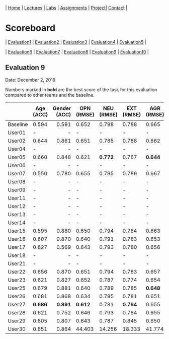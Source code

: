 | [Home](index.md) | [Lectures](lectures.md) | [Labs](labs.md) | [Assignments](assignments.md) | [Project](project.md)| [Contact](contact.md) |


# Scoreboard

| [Evaluation1](scores/evaluation1.md) | [Evaluation2](scores/evaluation2.md) | [Evaluation3](scores/evaluation3.md) | [Evaluation4](scores/evaluation4.md) | [Evaluation5](scores/evaluation5.md) | 

| [Evaluation6](scores/evaluation6.md) | [Evaluation7](scores/evaluation7.md) | [Evaluation8](scores/evaluation8.md) | [Evaluation9](scores/evaluation9.md) | [Evaluation10](scores/evaluation10.md) | 

## Evaluation 9

Date: December 2, 2019

Numbers marked in **bold** are the best score of the task for this evaluation compared to other teams and the baseline.

|       | Age (ACC) | Gender (ACC) | OPN (RMSE) | NEU (RMSE) | EXT (RMSE) | AGR (RMSE) | CON (RMSE) | Full Grade |  Rank 🏆|
|-------|--------------|----------:|------------|------------|------------|------------|------------|------------|-------|
| Baseline|0.594|0.591|0.652|0.798|0.788|0.665|0.734|-||
| User01 |-|-|-|-|-|-|-|-|-|
| User02 |0.644|0.861|0.651|0.785|0.788|0.662|0.730|||
| User04 |-|-|-|-|-|-|-|-|-|
| User05 |0.660|0.848|0.621|**0.772**|0.767|**0.644**|**0.700**|✅||
| User06 |-|-|-|-|-|-|-|-|-|
| User07 |0.550|0.780|0.655|0.795|0.789|0.667|0.735|||
| User08 |-|-|-|-|-|-|-|-|-|
| User09 |-|-|-|-|-|-|-|-|-|
| User11 |-|-|-|-|-|-|-|-|-|
| User12 |-|-|-|-|-|-|-|-|-|
| User13 |-|-|-|-|-|-|-|-|-|
| User14 |-|-|-|-|-|-|-|-|-|
| User15 |0.595|0.880|0.650|0.794|0.784|0.663|0.727|||
| User16 |0.607|0.870|0.640|0.791|0.783|0.653|0.714|✅||
| User17 |0.627|0.569|0.643|0.793|0.780|0.656|0.717|||
| User18 |-|-|-|-|-|-|-|-|-|
| User21 |-|-|-|-|-|-|-|-|-|
| User22 |0.656|0.870|0.651|0.794|0.783|0.657|0.722|✅||
| User23 |0.621|0.827|0.652|0.787|0.774|0.654|0.708|||
| User25 |0.679|0.881|0.640|0.789|0.785|**0.648**|0.721|✅||
| User26 |0.681|0.868|0.634|0.785|0.781|0.651|0.710|✅||
| User27 |**0.686**|**0.891**|**0.612**|0.781|**0.764**|0.655|0.703|✅||
| User28 |0.621|0.752|0.646|0.793|0.784|0.655|0.720|||
| User29 |0.605|0.807|0.643|0.787|0.845|0.650|0.724|||
| User30 |0.651|0.864|44.403|14.256|18.333|41.774|20.727|||
